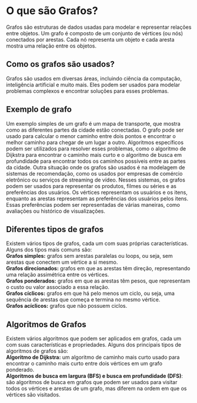 <div>
    <h1>O que são Grafos?</h1>
    <p>
        Grafos são estruturas de dados usadas para modelar e representar relações entre objetos. Um grafo é composto de um conjunto de vértices (ou nós) conectados por arestas. Cada nó representa um objeto e cada aresta mostra uma relação entre os objetos.
    </p>
    <h2>Como os grafos são usados?</h2>
    <p>
        Grafos são usados em diversas áreas, incluindo ciência da computação, inteligência artificial e muito mais. Eles podem ser usados para modelar problemas complexos e encontrar soluções para esses problemas.
    </p>
</div>

<div>
    <h2>Exemplo de grafo</h2>
    <p>
        Um exemplo simples de um grafo é um mapa de transporte, que mostra como as diferentes partes da cidade estão conectadas. O grafo pode ser usado para calcular o menor caminho entre dois pontos e encontrar o melhor caminho para chegar de um lugar a outro. Algoritmos específicos podem ser utilizados para resolver esses problemas, como o algoritmo de Dijkstra para encontrar o caminho mais curto e o algoritmo de busca em profundidade para encontrar todos os caminhos possíveis entre as partes da cidade.
        Outra situação onde os grafos são usados é na modelagem de sistemas de recomendação, como os usados por empresas de comércio eletrônico ou serviços de streaming de vídeo. Nesses sistemas, os grafos podem ser usados para representar os produtos, filmes ou séries e as preferências dos usuários. Os vértices representam os usuários e os itens, enquanto as arestas representam as preferências dos usuários pelos itens. Essas preferências podem ser representadas de várias maneiras, como avaliações ou histórico de visualizações.
    </p>
    <h2>Diferentes tipos de grafos</h2>
    <p>
        Existem vários tipos de grafos, cada um com suas próprias características. Alguns dos tipos mais comuns são:<br>
        <b>Grafos simples:</b> grafos sem arestas paralelas ou loops, ou seja, sem arestas que conectem um vértice a si mesmo.<br>
        <b>Grafos direcionados:</b> grafos em que as arestas têm direção, representando uma relação assimétrica entre os vértices.<br>
        <b>Grafos ponderados:</b> grafos em que as arestas têm pesos, que representam o custo ou valor associado a essa relação.<br>
        <b>Grafos cíclicos:</b> grafos em que há pelo menos um ciclo, ou seja, uma sequência de arestas que começa e termina no mesmo vértice.<br>
        <b>Grafos acíclicos:</b> grafos que não possuem ciclos.
    </p>
    <h2>Algoritmos de Grafos</h2>
    <p>

<div>
    <p>
        Existem vários algoritmos que podem ser aplicados em grafos, cada um com suas características e propriedades. Alguns dos principais tipos de algoritmos de grafos são:<br>
        <b>Algoritmo de Dijkstra:</b> um algoritmo de caminho mais curto usado para encontrar o caminho mais curto entre dois vértices em um grafo ponderado.<br>
        <b>Algoritmos de busca em largura (BFS) e busca em profundidade (DFS)</b>: são algoritmos de busca em grafos que podem ser usados para visitar todos os vértices e arestas de um grafo, mas diferem na ordem em que os vértices são visitados. 
    </p
</div>
